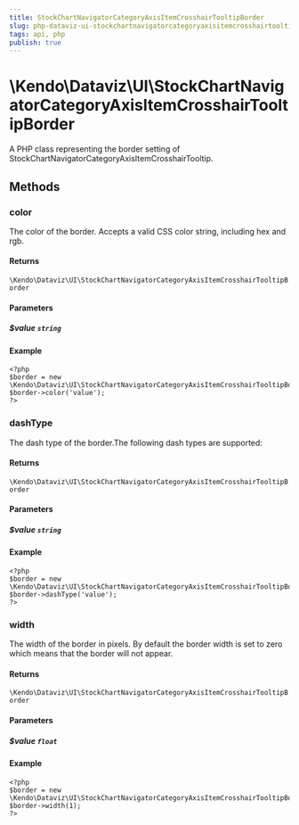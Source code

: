 ```yaml
---
title: StockChartNavigatorCategoryAxisItemCrosshairTooltipBorder
slug: php-dataviz-ui-stockchartnavigatorcategoryaxisitemcrosshairtooltipborder
tags: api, php
publish: true
---
```


# \Kendo\Dataviz\UI\StockChartNavigatorCategoryAxisItemCrosshairTooltipBorder

A PHP class representing the border setting of StockChartNavigatorCategoryAxisItemCrosshairTooltip.


## Methods

### color
The color of the border. Accepts a valid CSS color string, including hex and rgb.

#### Returns
`\Kendo\Dataviz\UI\StockChartNavigatorCategoryAxisItemCrosshairTooltipBorder`

#### Parameters

##### $value `string`



#### Example 
    <?php
    $border = new \Kendo\Dataviz\UI\StockChartNavigatorCategoryAxisItemCrosshairTooltipBorder();
    $border->color('value');
    ?>

### dashType
The dash type of the border.The following dash types are supported:

#### Returns
`\Kendo\Dataviz\UI\StockChartNavigatorCategoryAxisItemCrosshairTooltipBorder`

#### Parameters

##### $value `string`



#### Example 
    <?php
    $border = new \Kendo\Dataviz\UI\StockChartNavigatorCategoryAxisItemCrosshairTooltipBorder();
    $border->dashType('value');
    ?>

### width
The width of the border in pixels. By default the border width is set to zero which means that the border will not appear.

#### Returns
`\Kendo\Dataviz\UI\StockChartNavigatorCategoryAxisItemCrosshairTooltipBorder`

#### Parameters

##### $value `float`



#### Example 
    <?php
    $border = new \Kendo\Dataviz\UI\StockChartNavigatorCategoryAxisItemCrosshairTooltipBorder();
    $border->width(1);
    ?>

